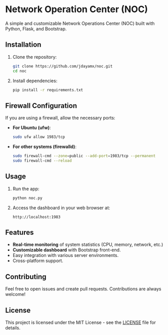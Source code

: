 
# Network Operation Center (NOC)

A simple and customizable Network Operations Center (NOC) built with Python, Flask, and Bootstrap.

## Installation

1. Clone the repository:
   ```bash
   git clone https://github.com/jdayamx/noc.git
   cd noc
   ```

2. Install dependencies:
   ```bash
   pip install -r requirements.txt
   ```

## Firewall Configuration

If you are using a firewall, allow the necessary ports:

- **For Ubuntu (ufw)**:
   ```bash
   sudo ufw allow 1983/tcp
   ```

- **For other systems (firewalld)**:
   ```bash
   sudo firewall-cmd --zone=public --add-port=1983/tcp --permanent
   sudo firewall-cmd --reload
   ```

## Usage

1. Run the app:
   ```bash
   python noc.py
   ```

2. Access the dashboard in your web browser at:
   ```
   http://localhost:1983
   ```

## Features

- **Real-time monitoring** of system statistics (CPU, memory, network, etc.)
- **Customizable dashboard** with Bootstrap front-end.
- Easy integration with various server environments.
- Cross-platform support.

## Contributing

Feel free to open issues and create pull requests. Contributions are always welcome!

## License

This project is licensed under the MIT License - see the [LICENSE](LICENSE) file for details.
